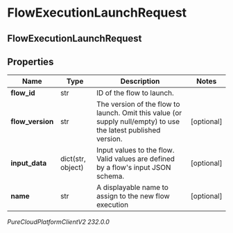 # FlowExecutionLaunchRequest

## FlowExecutionLaunchRequest

## Properties

|Name | Type | Description | Notes|
|------------ | ------------- | ------------- | -------------|
| **flow_id** | str | ID of the flow to launch. | |
| **flow_version** | str | The version of the flow to launch. Omit this value (or supply null/empty) to use the latest published version. | [optional] |
| **input_data** | dict(str, object) | Input values to the flow. Valid values are defined by a flow&#39;s input JSON schema. | [optional] |
| **name** | str | A displayable name to assign to the new flow execution | [optional] |



_PureCloudPlatformClientV2 232.0.0_
